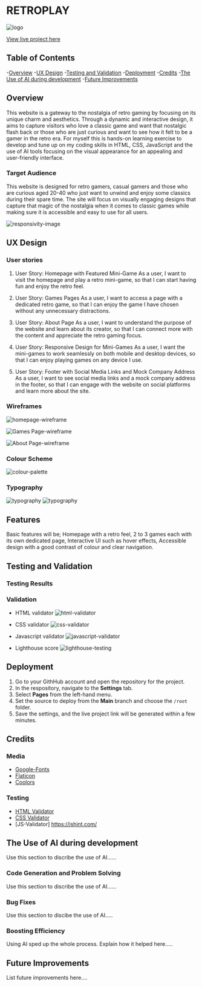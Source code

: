 # RETROPLAY

![logo](/documentation/logo2.webp)

[View live project here]()

## Table of Contents

-[Overview](#overview)
-[UX Design](#UX-design)
-[Testing and Validation](#testing-and-validation)
-[Deployment](#deployment)
-[Credits](#credits)
-[The Use of AI during development](#the-Use-of-AI-during-development)
-[Future Improvements](#future-improvements)

## Overview

This website is a gateway to the nostalgia of retro gaming by focusing on its unique charm and aesthetics. Through a dynamic and interactive design, it aims to capture visitors who love a classic game and want that nostalgic flash back or those who are just curious and want to see how it felt to be a gamer in the retro era. For myself this is hands-on learning exercise to develop and tune up on my coding skills in HTML, CSS, JavaScript and the use of AI tools focusing on the visual appearance for an appealing and user-friendly interface.

### Target Audience

This website is designed for retro gamers, casual gamers and those who are curious aged 20-40 who just want to unwind and enjoy some classics during their spare time. The site will focus on visually engaging designs that capture that magic of the nostalgia when it comes to classic games while making sure it is accessible and easy to use for all users.

![responsivity-image]()

## UX Design

### User stories

1. User Story: Homepage with Featured Mini-Game
As a user,
I want to visit the homepage and play a retro mini-game,
so that I can start having fun and enjoy the retro feel.

2. User Story: Games Pages
As a user,
I want to access a page with a dedicated retro game,
so that I can enjoy the game I have chosen without any unnecessary distractions.

3. User Story: About Page
As a user,
I want to understand the purpose of the website and learn about its creator,
so that I can connect more with the content and appreciate the retro gaming focus.

4. User Story: Responsive Design for Mini-Games
As a user,
I want the mini-games to work seamlessly on both mobile and desktop devices,
so that I can enjoy playing games on any device I use.

5. User Story: Footer with Social Media Links and Mock Company Address
As a user,
I want to see social media links and a mock company address in the footer,
so that I can engage with the website on social platforms and learn more about the site.



### Wireframes

![homepage-wireframe](/documentation/Home%20page.jpg)

![Games Page-wireframe](/documentation/Games%20page.jpg)

![About Page-wireframe](/documentation/About%20Page.jpg)

### Colour Scheme

![colour-palette](/documentation/colour%20scheme.jpg)

### Typography

![typography](/documentation/VT323%20google%20font.jpg)
![typography](/documentation/Raleway%20bold%20google%20fonts.jpg)

## Features

Basic features will be; Homepage with a retro feel, 2 to 3 games each with its own dedicated page, Interactive UI such as hover effects, Accessible design with a good contrast of colour and clear navigation. 

## Testing and Validation

### Testing Results



### Validation

- HTML validator
![html-validator]()

- CSS validator
![css-validator]()

- Javascript validator
![javascript-validator]()

- Lighthouse score
![lighthouse-testing]()

## Deployment

1. Go to your GithHub account and open the repository for the project.
2. In the respository, navigate to the **Settings** tab.
3. Select **Pages** from the left-hand menu.
4. Set the source to deploy from the **Main** branch and choose the `/root` folder.
5. Save the settings, and the live project link will be generated within a few minutes.

## Credits

### Media

- [Google-Fonts](https://fonts.google.com)
- [Flaticon](https://www.flaticon.com)
- [Coolors](https://coolors.co)

### Testing

- [HTML Validator](https://validator.w3.org/)
- [CSS Validator](https://jigsaw.w3.org/css-validator/)
- [JS-Validator] <https://jshint.com/>

## The Use of AI during development

Use this section to discribe the use of AI......

### Code Generation and Problem Solving

Use this section to discribe the use of AI......

### Bug Fixes

Use this section to discibe the use of AI.....

### Boosting Efficiency

Using AI sped up the whole process. Explain how it helped here.....

## Future Improvements

List future improvements here....